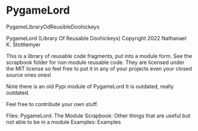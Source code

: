 # PygameLord
 PygameLibraryOdReusibleDoohickeys
 
 PygameLord (Library Of Reusable Doohickeys)
Copyright 2022 Nathanael K. Stottlemyer

This is a library of reusable code fragments, put into a module form. 
See the scrapbook folder for non module reusable code.
They are licensed under the MIT license so feel free to put it in any of your projects even your closed source ones ones!

Note there is an old Pypi module of PygameLord It is outdated, really outdated.

Feel free to contribute your own stuff.

Files:
PygameLord: The Module
Scrapbook: Other things that are useful but not able to be in a module
Examples: Examples
